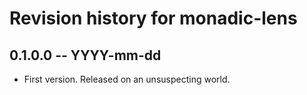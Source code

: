 # Revision history for monadic-lens

## 0.1.0.0 -- YYYY-mm-dd

* First version. Released on an unsuspecting world.

